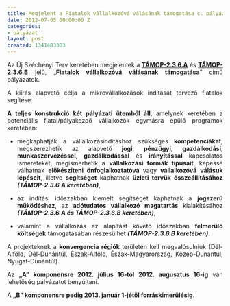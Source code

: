 ```yaml
---
title: Megjelent a Fiatalok vállalkozóvá válásának támogatása c. pályázat
date: 2012-07-05 00:00:00 Z
categories:
- pályázat
layout: post
created: 1341483303
---
```


<p style="text-align: justify;">Az Új Széchenyi Terv keretében megjelentek a <a href="http://www.goldconsulting.eu/palyazatok/vallalkozasfejlesztes/fiatalok-vallalkozova-valasanak-tamogatasa" title="Pályázat kivonata"><strong>TÁMOP-2.3.6.A</strong></a> és <a href="http://www.goldconsulting.eu/palyazatok/vallalkozasfejlesztes/fiatalok-vallalkozova-valasanak-tamogatasa-konvergencia-regiokban-b" title="Pályázat kivonata"><strong>TÁMOP-2.3.6.B</strong></a> jelű, „<strong>Fiatalok vállalkozóvá válásának támogatása</strong>” című pályázatok.</p><p style="text-align: justify;">A kiírás alapvető célja a mikrovállalkozások indítását tervező fiatalok segítése.</p><p style="text-align: justify;"><strong>A teljes konstrukció két pályázati ütemből áll</strong>, amelynek keretében a potenciális fiatal/pályakezdő vállalkozók egymásra épülő programok keretében:</p><ul><li style="text-align: justify;">megkaphatják a vállalkozásindításhoz szükséges <strong>kompetenciákat</strong>, megszerezhetik az alapvető <strong>jogi</strong>, <strong>pénzügyi</strong>, <strong>gazdálkodási</strong>, <strong>munkaszervezéssel</strong>, <strong>gazdálkodással</strong> és <strong>irányítással</strong> kapcsolatos ismereteket, megismerhetik a <strong>vállalkozási formák típusait</strong>, képessé válhatnak <strong>előkészíteni önfoglalkoztatóvá</strong> vagy <strong>vállalkozóvá</strong> <strong>válásuk lépéseit</strong>, illetve <strong>segítséget</strong> kaphatnak <strong>üzleti tervük összeállításához</strong> <em><strong>(TÁMOP-2.3.6.A keretében)</strong></em>,</li></ul><ul style="text-align: justify;"><li>az indítási időszakban kiemelt segítséget kaphatnak a <strong>jogszerű működéshez</strong>, az <strong>adótudatos vállalkozó magatartás</strong> kialakításához <em><strong>(TÁMOP-2.3.6.A és TÁMOP-2.3.6.B keretében)</strong></em>,</li></ul><ul><li style="text-align: justify;">valamint a vállalkozás az alapítást követő időszakban <strong>felmerülő költségek</strong> támogatásában részesülhet <em><strong>(TÁMOP-2.3.6.B keretében)</strong></em>.</li></ul><p style="text-align: justify;">A projekteknek a <strong>konvergencia régiók </strong>területén kell megvalósulniuk (Dél-Alföld, Dél-Dunántúl, Észak-Alföld, Észak-Magyarország, Közép-Dunántúl, Nyugat-Dunántúl).</p><p style="text-align: justify;">Az <strong>„A” komponensre 2012. július 16-tól 2012. augusztus 16-ig</strong> van lehetőség pályázatot benyújtani.</p><p style="text-align: justify;">A <strong>„B” komponensre pedig 2013. január 1-jétől forráskimerülésig</strong>.</p>

